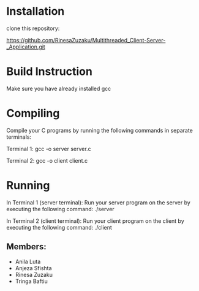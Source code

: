 # Installation
clone this repository:

https://github.com/RinesaZuzaku/Multithreaded_Client-Server-_Application.git


# Build Instruction
Make sure you have already installed gcc

# Compiling
Compile your C programs by running the following commands in separate terminals:

Terminal 1:
gcc -o server server.c

Terminal 2:
gcc -o client client.c

# Running

In Terminal 1 (server terminal):
Run your server program on the server by executing the following command:
./server

In Terminal 2 (client terminal):
Run your client program on the client by executing the following command:
./client


## Members:
* Anila Luta
* Anjeza Sfishta
* Rinesa Zuzaku
* Tringa Baftiu


